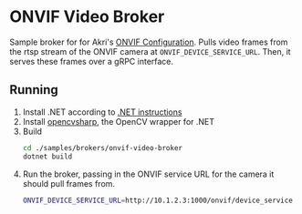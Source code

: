 # ONVIF Video Broker
Sample broker for for Akri's [ONVIF Configuration](https://docs.akri.sh/discovery-handlers/onvif). Pulls video frames
from the rtsp stream of the ONVIF camera at `ONVIF_DEVICE_SERVICE_URL`. Then, it serves these frames over a gRPC
interface. 

## Running
1. Install .NET according to [.NET instructions](https://docs.microsoft.com/dotnet/core/install/linux-ubuntu)
1. Install [opencvsharp](https://github.com/shimat/opencvsharp), the OpenCV wrapper for .NET
1. Build
    ```sh
    cd ./samples/brokers/onvif-video-broker
    dotnet build
    ```
1. Run the broker, passing in the ONVIF service URL for the camera it should pull frames from.
    ```sh
    ONVIF_DEVICE_SERVICE_URL=http://10.1.2.3:1000/onvif/device_service dotnet run
    ```